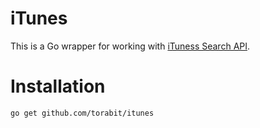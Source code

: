 # iTunes

This is a Go wrapper for working with [iTuness Search API](https://developer.apple.com/library/archive/documentation/AudioVideo/Conceptual/iTuneSearchAPI/index.html#//apple_ref/doc/uid/TP40017632-CH3-SW1).

# Installation
```
go get github.com/torabit/itunes
```
